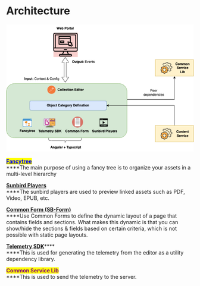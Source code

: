 # Architecture

![Collection Editor V2 - Architecture](../../../../.gitbook/assets/collection-editor-architecture.png)

<mark style="color:blue;">****</mark>[<mark style="color:blue;">**Fancytree**</mark>](https://github.com/mar10/fancytree/wiki)****\
****The main purpose of using a fancy tree is to organize your assets in a multi-level hierarchy

****[**Sunbird Players**](../../player/v1/players/)****\
****The sunbird players are used to preview linked assets such as PDF, Video, EPUB, etc.

****[**Common Form (SB-Form)**](https://ed.sunbird.org/use/learn-more/specifications/sunbirded-forms)****\
****Use Common Forms to define the dynamic layout of a page that contains fields and sections. What makes this dynamic is that you can show/hide the sections & fields based on certain criteria, which is not possible with static page layouts.

[**Telemetry SDK**](https://telemetry.sunbird.org)****\
****This is used for generating the telemetry from the editor as a utility dependency library.

<mark style="color:purple;">**Common Service Lib**</mark>\
****This is used to send the telemetry to the server.
